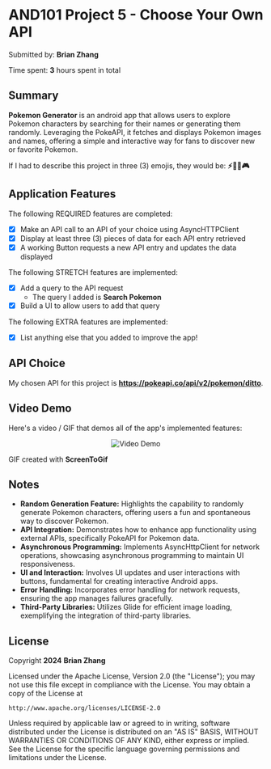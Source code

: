 # AND101 Project 5 - Choose Your Own API

Submitted by: **Brian Zhang**

Time spent: **3** hours spent in total

## Summary

**Pokemon Generator** is an android app that allows users to explore Pokemon characters by searching for their names or generating them randomly. Leveraging the PokeAPI, it fetches and displays Pokemon images and names, offering a simple and interactive way for fans to discover new or favorite Pokemon.

If I had to describe this project in three (3) emojis, they would be: **⚡🕵🏻🎮**

## Application Features

The following REQUIRED features are completed:

- [X] Make an API call to an API of your choice using AsyncHTTPClient
- [X] Display at least three (3) pieces of data for each API entry retrieved
- [X] A working Button requests a new API entry and updates the data displayed

The following STRETCH features are implemented:

- [X] Add a query to the API request
  - The query I added is **Search Pokemon**
- [X] Build a UI to allow users to add that query

The following EXTRA features are implemented:

- [X] List anything else that you added to improve the app!

## API Choice

My chosen API for this project is **https://pokeapi.co/api/v2/pokemon/ditto**.

## Video Demo

Here's a video / GIF that demos all of the app's implemented features:

<p align="center">
  <img src='https://imgur.com/8ZnTcJj.gif' title='Video Demo' width='' alt='Video Demo' />
</p>

GIF created with **ScreenToGif**

<!-- Recommended tools:
- [Kap](https://getkap.co/) for macOS
- [ScreenToGif](https://www.screentogif.com/) for Windows
- [peek](https://github.com/phw/peek) for Linux. -->

## Notes

- **Random Generation Feature:** Highlights the capability to randomly generate Pokemon characters, offering users a fun and spontaneous way to discover Pokemon.
- **API Integration:** Demonstrates how to enhance app functionality using external APIs, specifically PokeAPI for Pokemon data.
- **Asynchronous Programming:** Implements AsyncHttpClient for network operations, showcasing asynchronous programming to maintain UI responsiveness.
- **UI and Interaction:** Involves UI updates and user interactions with buttons, fundamental for creating interactive Android apps.
- **Error Handling:** Incorporates error handling for network requests, ensuring the app manages failures gracefully.
- **Third-Party Libraries:** Utilizes Glide for efficient image loading, exemplifying the integration of third-party libraries.

## License

Copyright **2024** **Brian Zhang**

Licensed under the Apache License, Version 2.0 (the "License");
you may not use this file except in compliance with the License.
You may obtain a copy of the License at

    http://www.apache.org/licenses/LICENSE-2.0

Unless required by applicable law or agreed to in writing, software
distributed under the License is distributed on an "AS IS" BASIS,
WITHOUT WARRANTIES OR CONDITIONS OF ANY KIND, either express or implied.
See the License for the specific language governing permissions and
limitations under the License.
